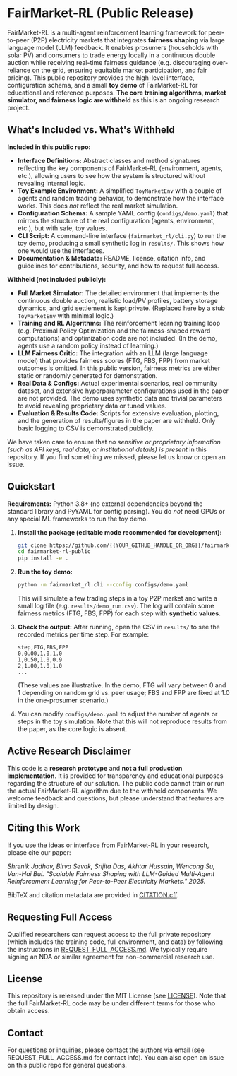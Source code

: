 # FairMarket-RL (Public Release)

FairMarket-RL is a multi-agent reinforcement learning framework for peer-to-peer (P2P) electricity markets that integrates **fairness shaping** via large language model (LLM) feedback. It enables prosumers (households with solar PV) and consumers to trade energy locally in a continuous double auction while receiving real-time fairness guidance (e.g. discouraging over-reliance on the grid, ensuring equitable market participation, and fair pricing). This public repository provides the high-level interface, configuration schema, and a small **toy demo** of FairMarket-RL for educational and reference purposes. **The core training algorithms, market simulator, and fairness logic are withheld** as this is an ongoing research project.

## What's Included vs. What's Withheld
**Included in this public repo:**
- **Interface Definitions:** Abstract classes and method signatures reflecting the key components of FairMarket-RL (environment, agents, etc.), allowing users to see how the system is structured without revealing internal logic.
- **Toy Example Environment:** A simplified `ToyMarketEnv` with a couple of agents and random trading behavior, to demonstrate how the interface works. This does *not* reflect the real market simulation.
- **Configuration Schema:** A sample YAML config (`configs/demo.yaml`) that mirrors the structure of the real configuration (agents, environment, etc.), but with safe, toy values.
- **CLI Script:** A command-line interface (`fairmarket_rl/cli.py`) to run the toy demo, producing a small synthetic log in `results/`. This shows how one would use the interfaces.
- **Documentation & Metadata:** README, license, citation info, and guidelines for contributions, security, and how to request full access.

**Withheld (not included publicly):**
- **Full Market Simulator:** The detailed environment that implements the continuous double auction, realistic load/PV profiles, battery storage dynamics, and grid settlement is kept private. (Replaced here by a stub `ToyMarketEnv` with minimal logic.)
- **Training and RL Algorithms:** The reinforcement learning training loop (e.g. Proximal Policy Optimization and the fairness-shaped reward computations) and optimization code are not included. (In the demo, agents use a random policy instead of learning.)
- **LLM Fairness Critic:** The integration with an LLM (large language model) that provides fairness scores (FTG, FBS, FPP) from market outcomes is omitted. In this public version, fairness metrics are either static or randomly generated for demonstration.
- **Real Data & Configs:** Actual experimental scenarios, real community dataset, and extensive hyperparameter configurations used in the paper are not provided. The demo uses synthetic data and trivial parameters to avoid revealing proprietary data or tuned values.
- **Evaluation & Results Code:** Scripts for extensive evaluation, plotting, and the generation of results/figures in the paper are withheld. Only basic logging to CSV is demonstrated publicly.

We have taken care to ensure that *no sensitive or proprietary information (such as API keys, real data, or institutional details) is present* in this repository. If you find something we missed, please let us know or open an issue.

## Quickstart
**Requirements:** Python 3.8+ (no external dependencies beyond the standard library and PyYAML for config parsing). You do *not* need GPUs or any special ML frameworks to run the toy demo.

1. **Install the package (editable mode recommended for development):**
   ```bash
   git clone https://github.com/{{YOUR_GITHUB_HANDLE_OR_ORG}}/fairmarket-rl-public.git
   cd fairmarket-rl-public
   pip install -e .
   ```
2. **Run the toy demo:**
   ```bash
   python -m fairmarket_rl.cli --config configs/demo.yaml
   ```
   This will simulate a few trading steps in a toy P2P market and write a small log file (e.g. `results/demo_run.csv`). The log will contain some fairness metrics (FTG, FBS, FPP) for each step with **synthetic values**.
3. **Check the output:** After running, open the CSV in `results/` to see the recorded metrics per time step. For example:
   ```text
   step,FTG,FBS,FPP
   0,0.00,1.0,1.0
   1,0.50,1.0,0.9
   2,1.00,1.0,1.0
   ... 
   ```
   (These values are illustrative. In the demo, FTG will vary between 0 and 1 depending on random grid vs. peer usage; FBS and FPP are fixed at 1.0 in the one-prosumer scenario.)

4. You can modify `configs/demo.yaml` to adjust the number of agents or steps in the toy simulation. Note that this will not reproduce results from the paper, as the core logic is absent.

## Active Research Disclaimer
This code is a **research prototype** and **not a full production implementation**. It is provided for transparency and educational purposes regarding the structure of our solution. The public code cannot train or run the actual FairMarket-RL algorithm due to the withheld components. We welcome feedback and questions, but please understand that features are limited by design.

## Citing this Work
If you use the ideas or interface from FairMarket-RL in your research, please cite our paper:

*Shrenik Jadhav, Birva Sevak, Srijita Das, Akhtar Hussain, Wencong Su, Van-Hai Bui. "Scalable Fairness Shaping with LLM-Guided Multi-Agent Reinforcement Learning for Peer-to-Peer Electricity Markets." 2025.* 

BibTeX and citation metadata are provided in [CITATION.cff](CITATION.cff).

## Requesting Full Access
Qualified researchers can request access to the full private repository (which includes the training code, full environment, and data) by following the instructions in [REQUEST_FULL_ACCESS.md](REQUEST_FULL_ACCESS.md). We typically require signing an NDA or similar agreement for non-commercial research use.

## License
This repository is released under the MIT License (see [LICENSE](LICENSE)). Note that the full FairMarket-RL code may be under different terms for those who obtain access.

## Contact
For questions or inquiries, please contact the authors via email (see REQUEST_FULL_ACCESS.md for contact info). You can also open an issue on this public repo for general questions.
